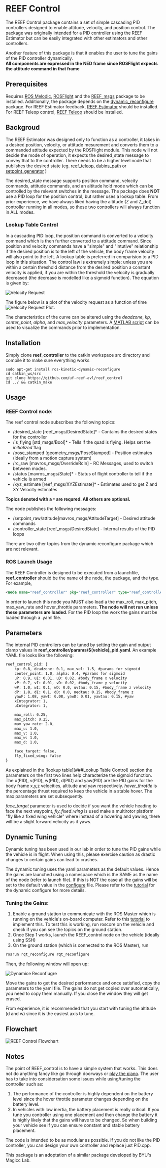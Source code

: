 # REEF Control
The REEF Control package contains a set of simple cascading PID controllers designed to enable attitude, velocity, and position control. The package was originally intended for a PID controller using the REEF Estimator but can be easily integrated with other estimators and other controllers. 

Another feature of this package is that it enables the user to tune the gains of the PID controller dynamically.  
**All components are expressed in the NED frame since ROSFlight expects the attitude command in that frame**
## Prerequisites
Requires [ROS Melodic](http://wiki.ros.org/melodic/Installation), [ROSFlight](https://docs.rosflight.org/user-guide/ros-setup/) and the [REEF_msgs](https://github.com/uf-reef-avl/reef_msgs) package to be installed. Additionally, the package depends on the [dynamic_reconfigure](http://wiki.ros.org/dynamic_reconfigure) package.
For REEF Estimator feedback, [REEF Estimator](https://github.com/uf-reef-avl/reef_estimator) should be installed. For REEF Teleop control, [REEF Teleop](https://github.com/uf-reef-avl/reef_teleop) should be installed.

## Backgroud
The REEF Estimator was designed only to function as a controller, it takes in a desired position, velocity, or attitude mesurement and converts them to a commanded attitude expected by the ROSFlight module. This node will not decide the mode of operation, it expects the desired_state message to convey that to the controller. There needs to be a higher level node that publishes the desired state (eg. [reef_teleop](https://github.com/uf-reef-avl/reef_teleop), [dubins_path](https://github.com/uf-reef-avl/dubins_path) or [setpoint_generator](https://github.com/uf-reef-avl/setpoint_publisher)  )

The desired_state message supports position command, velocity commands, attitude commands, and an altitude hold mode which can be controlled by the relevant switches in the message. The package does **NOT** use a PID loop for the position control, but rather uses a lookup table. From prior experience, we have always liked having the altitude (Z and Z_dot) controller running in all modes, so these two controllers will always function in ALL modes. 

### Lookup Table Control
In a cascading PID loop, the position command is converted to a velocity command which is then further converted to a attitude command. Since position and velocity commands have a "simple" and "intutive" relationship if the desired position is to the left of the vehicle, the body frame velocity will also point to the left. A lookup table is preferred in comparision to a PID loop in this situation.
The control law is extremely simple: unless you are within a certain threshold distance from the desired position a constant velocity is applied, if you are within the threshold the velocity is gradually decreased (the decrease is modelled like a sigmoid function). 
The equation is given by:

![Velocity Request](./docs/Sigmoid_Equation.png) 

The figure below is a plot of the velocity request as a function of time 
![Velocity Request Plot](./docs/velocity_request.jpg). 

The characteristics of the curve can be altered using the *deadzone*, *kp*, *center_point*, *alpha*, and *max_velocity* parameters. A [MATLAB script](./scripts/configure_lookup_table.m) can be used to visualize the commands prior to implementation.

## Installation
Simply clone **reef_controller** to the catkin workspace src directory and compile it to make sure everything works.
```
sudo apt-get install ros-kinetic-dynamic-reconfigure
cd catkin_ws/src
git clone https://github.com/uf-reef-avl/reef_control
cd ../ && catkin_make
```
## Usage

### REEF Control node:
The reef control node subscribes the following topics:
 * /desired_state [reef_msgs/DesiredState]* - Contains the desired states for the controller
 * /is_flying [std_msgs/Bool]* - Tells if the quad is flying. Helps set the *initialized* flag
 * /pose_stamped [geometry_msgs/PoseStamped] - Position estimates (ideally from a motion capture system)
 * /rc_raw [mavros_msgs/OverrideRcIn] - RC Messages, used to switch between modes.
 * /status [mavros_msgs/State]* - Status of flight controller to tell if the vehicle is armed
 * /xyz_estimate [reef_msgs/XYZEstimate]* - Estimates used to get Z and XY Velocity estimates
 
 **Topics denoted with a ```*``` are requred. All others are optional.**

The node publishes the following messages:
* /setpoint_raw/attitude[mavros_msgs/AttitudeTarget] - Desired attitude commands
* /controller_state [reef_msgs/DesiredState] - Internal results of the PID loops

There are two other topics from the dynamic reconfigure package which are not relevant. 

### ROS Launch Usage
The REEF Controller is designed to be executed from a launchfile, **reef_controller** should be the name of the node, the package, and the type. For example,
```xml
<node name="reef_controller" pkg="reef_controller" type="reef_controller" output="screen"/>
```
In order to launch this node you MUST also load a the max_roll, max_pitch, max_yaw_rate and hover_throttle parameters. **The node will not run unless these parameters are loaded**. For the PID loop the work the gains must be loaded through a .yaml file.

## Parameters
The internal PID controllers can be tuned by setting the gain and output clamp values in **reef_controller/params/$(vehicle)_pid.yaml**. An example YAML file looks like the following:
```xml
reef_control_pid: {
    kp: 0.8, deadzone: 0.1, max_vel: 1.5, #params for sigmoid
    center_point: 1.0, alpha: 0.4, #params for sigmoid
    uP: 0.9, uI: 0.01, uD: 0.02, #body_frame x velocity
    vP: 0.7, vI: 0.01, vD: 0.02, #body_frame y velocity
    wP: 1.0, wI: 0.1, wD: 0.0, uvtau: 0.15, #body_frame z velocity
    dP: 1.8, dI: 0.1, dD: 0.0, nedtau: 0.15, #body_frame z
    yawP: 1.08, yawI: 0.08, yawD: 0.01, yawtau: 0.15, #yaw
    xIntegrator: 1,
    uIntegrator: 1,

    max_roll: 0.25,
    max_pitch: 0.25,
    max_yaw_rate: 2.0,
    max_u: 1.0,
    max_v: 1.0,
    max_w: 1.0,
    max_d: 1.0,

    face_target: false,
    fly_fixed_wing: false
}
```

As explained in the [lookup table](###Lookup Table Control) section the parameters on the first two lines help characterize the sigmoid function.
The u(PID), v(PID), w(PID), d(PID) and yaw(PID) are the PID gains for the body frame x,y,z velocities, altitude and yaw respectively.
*hover_throttle* is the percentage thrust required to keep the vehicle in a stable hover. The max parameters are set subsequently. 

*face_target* parameter is used to decide if you want the vehicle heading to face the next waypoint, *fly_fixed_wing* is used make a multirotor platform "fly like a fixed wing vehicle" where instead of a hovering and yawing, there will be a slight forward velocity as it yaws.

## Dynamic Tuning
Dynamic tuning has been used in our lab in order to tune the PID gains while the vehicle is in flight. When using this, please exercise caution as drastic changes to certain gains can lead to crashes. 

The dynamic tuning uses the yaml parameters as the default values. Hence the gains are launched using a namespace which is the SAME as the name of the node (refer to launch file). If this is NOT the case all the gains will be set to the default value in the [configure](./cfg/Gains.cfg) file. Please refer to the [tutorial](http://wiki.ros.org/dynamic_reconfigure/Tutorials/HowToWriteYourFirstCfgFile) for the dynamic configure for more details.

### Tuning the Gains:
1) Enable a ground station to communicate with the ROS Master which is running on the vehicle's on-board computer. Refer to this [tutorial](http://wiki.ros.org/ROS/Tutorials/MultipleMachines) to implement this. To test this is working, run roscore on the vehicle and check if you can see the topics on the ground station. 
2) Once Step 1 works, launch the REEF_control node on the vehicle (ideally using SSH)
3) On the ground station (which is connected to the ROS Master), run
```xml
rosrun rqt_reconfigure rqt_reconfigure
```
Then, the following window will open up:

![Dynamice Reconfiugre](./docs/Dynamic_Reconfigure.png)

Move the gains to get the desired performance and once satisfied, copy the parameters to the yaml file. The gains do not get copied over automatically, you need to copy them manually. If you close the window they will get erased. 

From experience, it is recommended that you start with tuning the altitude (d and w) since it is the easiest axis to tune. 
## Flowchart
![REEF Control Flowchart](./docs/Flowchart.png)

## Notes

The point of REEF_control is to have a simple system that works. This does not do anything fancy like go through doorways or [play the piano](https://www.ted.com/talks/vijay_kumar_robots_that_fly_and_cooperate?language=en). The user has to take into considersation some issues while using/tuning the controller such as:
1) The performance of the controller is highly dependent on the battery level since the hover throttle parameter changes depending on the battery level.
2) In vehicles with low inertia, the battery placement is really critical. If you tune you controller using one placement and then change the battery it is highly likely that the gains will have to be changed. So when building your vehicle see if you can ensure constant and stable battery placement.

The code is intended to be as modular as possible. If you do not like the PID controller, you can design your own controller and replace just PID.cpp. 

This package is an adoptation of a similar package developed by BYU's Magicc Lab. 
